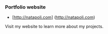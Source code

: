 ### Portfolio website

 + [http://natapoli.com] (http://natapoli.com)

 Visit my website to learn more about my projects.
